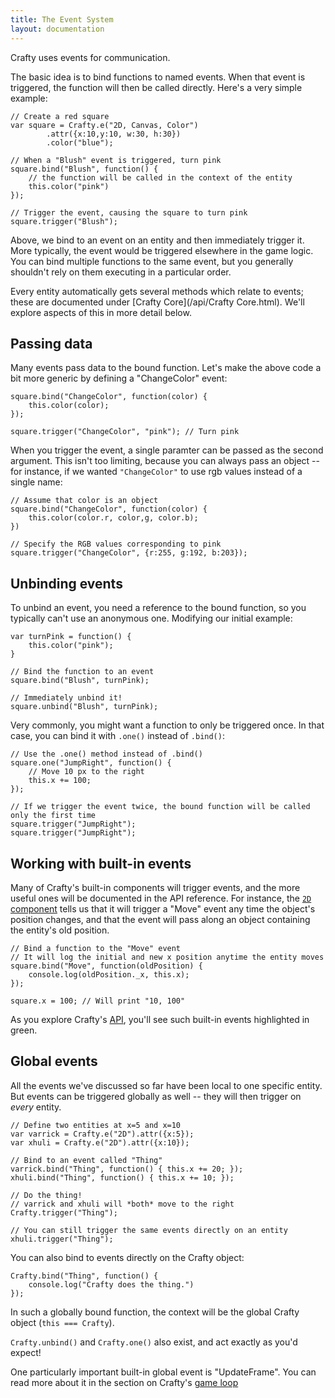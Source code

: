 ```yaml
---
title: The Event System
layout: documentation
---
```


Crafty uses events for communication.

The basic idea is to bind functions to named events.  When that event is triggered, the function will then be called directly.  Here's a very simple example:

```
// Create a red square
var square = Crafty.e("2D, Canvas, Color")
		.attr({x:10,y:10, w:30, h:30})
		.color("blue");

// When a "Blush" event is triggered, turn pink
square.bind("Blush", function() {
	// the function will be called in the context of the entity
	this.color("pink")
});

// Trigger the event, causing the square to turn pink
square.trigger("Blush");
```

Above, we bind to an event on an entity and then immediately trigger it.  More typically, the event would be triggered elsewhere in the game logic.  You can bind multiple functions to the same event, but you generally shouldn't rely on them executing in a particular order.

Every entity automatically gets several methods which relate to events; these are documented under [Crafty Core](/api/Crafty Core.html).  We'll explore aspects of this in more detail below.	

## Passing data

Many events pass data to the bound function.  Let's make the above code a bit more generic by defining a "ChangeColor" event:

```
square.bind("ChangeColor", function(color) {
	this.color(color);
});

square.trigger("ChangeColor", "pink"); // Turn pink
```

When you trigger the event, a single paramter can be passed as the second argument.  This isn't too limiting, because you can always pass an object -- for instance, if we wanted `"ChangeColor"` to use rgb values instead of a single name:

```
// Assume that color is an object
square.bind("ChangeColor", function(color) {
	this.color(color.r, color,g, color.b);
})

// Specify the RGB values corresponding to pink
square.trigger("ChangeColor", {r:255, g:192, b:203});
```

## Unbinding events

To unbind an event, you need a reference to the bound function, so you typically can't use an anonymous one.  Modifying our initial example:

```
var turnPink = function() { 
	this.color("pink");
}

// Bind the function to an event
square.bind("Blush", turnPink);

// Immediately unbind it!
square.unbind("Blush", turnPink);
```

Very commonly, you might want a function to only be triggered once.  In that case, you can bind it with `.one()` instead of `.bind()`:

```
// Use the .one() method instead of .bind()
square.one("JumpRight", function() {
	// Move 10 px to the right
	this.x += 100;
});

// If we trigger the event twice, the bound function will be called only the first time
square.trigger("JumpRight");
square.trigger("JumpRight");
```

## Working with built-in events

Many of Crafty's built-in components will trigger events, and the more useful ones will be documented in the API reference.  For instance, the [`2D` component](/api/2D.html) tells us that it will trigger a "Move" event any time the object's position changes, and that the event will pass along an object containing the entity's old position.

```
// Bind a function to the "Move" event
// It will log the initial and new x position anytime the entity moves
square.bind("Move", function(oldPosition) {
	console.log(oldPosition._x, this.x);
});

square.x = 100; // Will print "10, 100"
```

As you explore Crafty's [API](/api/), you'll see such built-in events highlighted in green.

## Global events

All the events we've discussed so far have been local to one specific entity.  But events can be triggered globally as well -- they will then trigger on *every* entity.

```
// Define two entities at x=5 and x=10
var varrick = Crafty.e("2D").attr({x:5});
var xhuli = Crafty.e("2D").attr({x:10});

// Bind to an event called "Thing"
varrick.bind("Thing", function() { this.x += 20; });
xhuli.bind("Thing", function() { this.x += 10; });

// Do the thing!
// varrick and xhuli will *both* move to the right
Crafty.trigger("Thing");

// You can still trigger the same events directly on an entity
xhuli.trigger("Thing");
```

You can also bind to events directly on the Crafty object:

```
Crafty.bind("Thing", function() {
	console.log("Crafty does the thing.")
});
```

In such a globally bound function, the context will be the global Crafty object (`this === Crafty`).

`Crafty.unbind()` and `Crafty.one()` also exist, and act exactly as you'd expect!

One particularly important built-in global event is "UpdateFrame".  You can read more about it in the section on Crafty's [game loop](/documentation/gameloop.html)